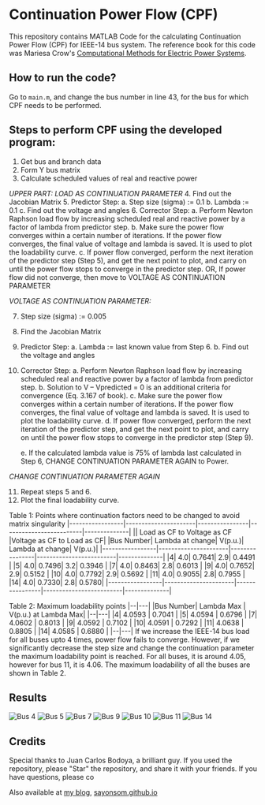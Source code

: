 # Continuation Power Flow (CPF)

This repository contains MATLAB Code for the calculating Continuation Power Flow (CPF) for IEEE-14 bus system. The reference book for this code was Mariesa Crow's [Computational Methods for Electric Power Systems](https://books.google.com/books/about/Computational_Methods_for_Electric_Power.html?id=4Z_AoSZ8lGEC).

## How to run the code? 

Go to `main.m`, and change the bus number in line 43, for the bus for which CPF needs to be performed. 

## Steps to perform CPF using the developed program:
1.	Get bus and branch data 
2.	Form Y bus matrix
3.	Calculate scheduled values of real and reactive power

_UPPER PART: LOAD AS CONTINUATION PARAMETER_
4.	Find out the Jacobian Matrix
5.	Predictor Step: 
	a.	Step size (sigma) := 0.1
	b.	Lambda := 0.1
	c.	Find out the voltage and angles
6.	Corrector Step:
	a.	Perform Newton Raphson load flow by increasing scheduled real and reactive power by a factor of lambda from predictor step.
	b.	Make sure the power flow converges within a certain number of iterations. If the power flow converges, the final value of voltage and lambda is saved. It is used to plot the loadability curve. 
	c.	If power flow converged, perform the next iteration of the predictor step (Step 5), and get the next point to plot, and carry on until the power flow stops to converge in the predictor step.
	OR,
	If power flow did not converge, then move to VOLTAGE AS CONTINUATION PARAMETER

_VOLTAGE AS CONTINUATION PARAMETER:_
 
7.	Step size (sigma) := 0.005
8.	Find the Jacobian Matrix
9.	Predictor Step: 
	a.	Lambda := last known value from Step 6.
	b.	Find out the voltage and angles
10.	Corrector Step:
	a.	Perform Newton Raphson load flow by increasing scheduled real and reactive power by a factor of lambda from predictor step.
	b.	Solution to V – Vpredicted = 0 is an additional criteria for convergence (Eq. 3.167 of book). 
	c.	Make sure the power flow converges within a certain number of iterations. If the power flow converges, the final value of voltage and lambda is saved. It is used to plot the loadability curve. 
	d.	If power flow converged, perform the next iteration of the predictor step, and get the next point to plot, and carry on until the power flow stops to converge in the predictor step (Step 9).

	e.	If the calculated lambda value is 75% of lambda last calculated in Step 6, CHANGE CONTINUATION PARAMETER AGAIN to Power. 

_CHANGE CONTINUATION PARAMETER AGAIN_

11.	Repeat steps 5 and 6. 
12.	Plot the final loadability curve. 

Table 1: Points where continuation factors need to be changed to avoid matrix singularity 
|-----------------|----------------------|----------------|-------------------------|--------------|
|| Load as CF to Voltage as CF 	|Voltage as CF to Load as CF|
|Bus Number|	Lambda at change|	V(p.u.)|	Lambda at change|	V(p.u.)|
|-----------------|----------------------|----------------|-------------------------|--------------|
|4|	4.0|	                  0.7641| 	2.9|	                  0.4491 |
|5|	4.0|	                  0.7496| 	3.2|	                  0.3946 |
|7|	4.0|	                  0.8463| 	2.8|	                  0.6013 |
|9|	4.0|	                  0.7652| 	2.9|	                  0.5152 |
|10|	4.0|	                  0.7792| 	2.9|	                  0.5692 |
|11|	4.0|	                  0.9055|	2.8|	                  0.7955 |
|14|	4.0|	                  0.7330| 	2.8|	                  0.5780| 
|-----------------|----------------------|----------------|-------------------------|--------------|

Table 2: Maximum loadability points
|--|---|
|Bus Number|	Lambda Max |	V(p.u.) at Lambda Max|
|--|---|
|4|	4.0593 |	       0.7041 | 
|5|	4.0594	|                  0.6796 |
|7|	4.0602	|                  0.8013 |
|9|	4.0592	 |                 0.7102 |
|10|	4.0591	 |                 0.7292 |
|11|	4.0638	 |                 0.8805 |
|14|	4.0585	 |                 0.6880 | 
|--|---|
If we increase the IEEE-14 bus load for all buses upto 4 times, power flow fails to converge. However, if we significantly decrease the step size and change the continuation parameter the maximum loadability point is reached. For all buses, it is around 4.05, however for bus 11, it is 4.06. The maximum loadability of all the buses are shown in Table 2. 

## Results

![Bus 4](https://github.com/sayonsom/continuation-power-flow/Results/cpf-bus-4.png)
![Bus 5](https://github.com/sayonsom/continuation-power-flow/Results/cpf-bus-5.png)
![Bus 7](https://github.com/sayonsom/continuation-power-flow/Results/cpf-bus-7.png)
![Bus 9](https://github.com/sayonsom/continuation-power-flow/Results/cpf-bus-9.png)
![Bus 10](https://github.com/sayonsom/continuation-power-flow/Results/cpf-bus-10.png)
![Bus 11](https://github.com/sayonsom/continuation-power-flow/Results/cpf-bus-11.png)
![Bus 14](https://github.com/sayonsom/continuation-power-flow/Results/cpf-bus-14.png)

## Credits

Special thanks to Juan Carlos Bodoya, a brilliant guy. 
If you used the repository, please "Star" the repository, and share it with your friends. If you have questions, please co

Also available at [my blog](sayonsom.github.io), [sayonsom.github.io](sayonsom.github.io)




 
